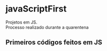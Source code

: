# javaScriptFirst

Projetos em JS.     
Processo realizado durante a quarentena           

## Primeiros códigos feitos em JS     
<br>         
 
